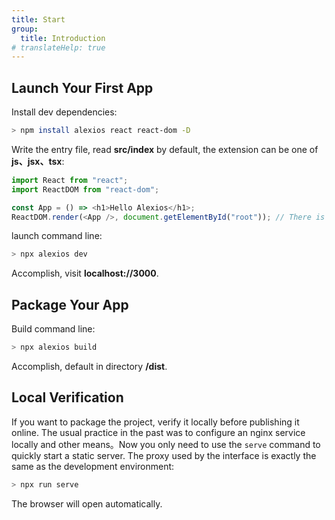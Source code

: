 ```yaml
---
title: Start
group:
  title: Introduction
# translateHelp: true
---
```


## <strong>Launch Your First App</strong>

Install dev dependencies:

```bash
> npm install alexios react react-dom -D
```

Write the entry file, read <b>src/index</b> by default, the extension can be one of <b>js、jsx、tsx</b>:

```js
import React from "react";
import ReactDOM from "react-dom";

const App = () => <h1>Hello Alexios</h1>;
ReactDOM.render(<App />, document.getElementById("root")); // There is a node with id root by default in html
```

launch command line:

```bash
> npx alexios dev
```

Accomplish, visit <b>localhost://3000</b>.

## <strong>Package Your App</strong>

Build command line:

```bash
> npx alexios build
```

Accomplish, default in directory <b>/dist</b>.

## <strong>Local Verification</strong>

If you want to package the project, verify it locally before publishing it online. The usual practice in the past was to configure an nginx service locally and other means。Now you only need to use the `serve` command to quickly start a static server. The proxy used by the interface is exactly the same as the development environment:

```bash
> npx run serve
```

The browser will open automatically.
